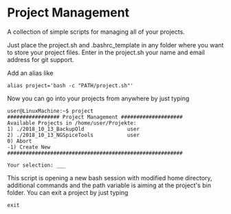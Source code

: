 # Project Management
A collection of simple scripts for managing all of your projects.

Just place the project.sh and .bashrc_template in any folder where you want to store your project files.
Enter in the project.sh your name and email address for git support.

Add an alias like
```
alias project='bash -c "PATH/project.sh"'
```
Now you can go into your projects from anywhere by just typing
```
user@LinuxMachine:~$ project
################# Project Management ####################
Available Projects in /home/user/Projekte:
1) ./2018_10_13_BackupOld              user
2) ./2018_10_13_NGSpiceTools           user
0) Abort
-1) Create New
#########################################################

Your selection: ___

```

This script is opening a new bash session with modified home directory, additional commands and the path variable is aiming at the project's bin folder.
You can exit a project by just typing
```
exit
```
